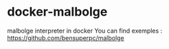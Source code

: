 # docker-malbolge
malbolge interpreter in docker
You can find exemples : https://github.com/bensuperpc/malbolge
